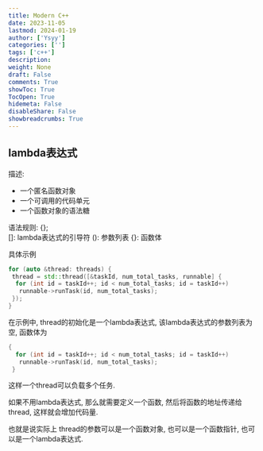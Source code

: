 ```yaml
---
title: Modern C++
date: 2023-11-05
lastmod: 2024-01-19
author: ['Ysyy']
categories: ['']
tags: ['c++']
description: 
weight: None
draft: False
comments: True
showToc: True
TocOpen: True
hidemeta: False
disableShare: False
showbreadcrumbs: True
---
```

## lambda表达式

描述:

- 一个匿名函数对象
- 一个可调用的代码单元
- 一个函数对象的语法糖

语法规则:
[](){};  
[]: lambda表达式的引导符
(): 参数列表
{}: 函数体

具体示例

```C++
for (auto &thread: threads) {
 thread = std::thread([&taskId, num_total_tasks, runnable] {
  for (int id = taskId++; id < num_total_tasks; id = taskId++)
   runnable->runTask(id, num_total_tasks);
 });
}
```

在示例中, thread的初始化是一个lambda表达式, 该lambda表达式的参数列表为空, 函数体为

```C++
{
  for (int id = taskId++; id < num_total_tasks; id = taskId++)
   runnable->runTask(id, num_total_tasks);
 }
```

这样一个thread可以负载多个任务.

如果不用lambda表达式, 那么就需要定义一个函数, 然后将函数的地址传递给thread, 这样就会增加代码量.

也就是说实际上 thread的参数可以是一个函数对象, 也可以是一个函数指针, 也可以是一个lambda表达式.